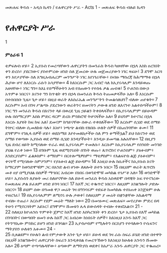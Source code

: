 ﻿
መጽሐፍ ቅዱስ - አዲስ ኪዳን / የሐዋርያት ሥራ - Acts 1 - መጽሐፍ ቅዱስ ብሉይ ኪዳን
# የሐዋርያት ሥራ
1
### ምዕራፍ 1
ቴዎፍሎስ ሆይ፥ 
2  ኢየሱስ የመረጣቸውን ሐዋርያትን በመንፈስ ቅዱስ ካዘዛቸው በኋላ እስከ ዐረገበት ቀን ድረስ፥ ያደርገውና ያስተምረው ዘንድ ስለ ጀመረው ሁሉ መጀመሪያውን ነገር ጻፍሁ፤
3  ደግሞ አርባ ቀን እየታያቸው ስለ እግዚአብሔርም መንግሥት ነገር እየነገራቸው፥ በብዙ ማስረጃ ከሕማማቱ በኋላ ሕያው ሆኖ ለእነርሱ ራሱን አሳያቸው።
4  ከእነርሱም ጋር አብሮ ሳለ ከኢየሩሳሌም እንዳይወጡ አዘዛቸው፥ ነገር ግን። ከእኔ የሰማችሁትን አብ የሰጠውን የተስፋ ቃል ጠብቁ፤
5  ዮሐንስ በውኃ አጥምቆ ነበርና፥ እናንተ ግን ከጥቂት ቀን በኃላ በመንፈስ ቅዱስ ትጠመቃላችሁ አለ።
6  እነርሱም በተሰበሰቡ ጊዜ። ጌታ ሆይ፥ በዚህ ወራት ለእስራኤል መንግሥትን ትመልሳለህን? ብለው ጠየቁት።
7  እርሱም። አብ በገዛ ሥልጣኑ ያደረገውን ወራትንና ዘመናትን ታውቁ ዘንድ ለእናንተ አልተሰጣችሁም፤
8  ነገር ግን መንፈስ ቅዱስ በእናንተ ላይ በወረደ ጊዜ ኃይልን ትቀበላላችሁ፥ በኢየሩሳሌምም በይሁዳም ሁሉ በሰማርያም እስከ ምድር ዳርም ድረስ ምስክሮቼ ትሆናላችሁ አለ።
9  ይህንም ከተናገረ በኋላ እነርሱ እያዩት ከፍ ከፍ አለ፤ ደመናም ከዓይናቸው ሰውራ ተቀበለችው።
10  እርሱም ሲሄድ ወደ ሰማይ ትኵር ብለው ሲመለከቱ ሳሉ፥ እነሆ፥ ነጫጭ ልብስ የለበሱ ሁለት ሰዎች በአጠገባቸው ቆሙ፤
11  ደግሞም። የገሊላ ሰዎች ሆይ፥ ወደስማይ እየተመለከታችሁ ስለ ምን ቆማችኋል? ይህ ከእናንተ ወደ ሰማይ የወጣው ኢየሱስ ወደ ሰማይ ሲሄድ እንዳያችሁት፥ እንዲሁ ይመጣል አሉአቸው።
12  በዚያን ጊዜ ደብረ ዘይት ከሚባለው ተራራ ወደ ኢየሩሳሌም ተመለሱ፥ እርሱም ከኢየሩሳሌም የሰንበት መንገድ ያህል የራቀ ነው።
13  በገቡም ጊዜ ወደሚኖሩበት ሰገነት ወጡ፥ ጴጥሮስና ዮሐንስም፥ ያዕቆብም፥ እንድርያስም፥ ፊልጶስም፥ ቶማስም፥ በርተሎሜዎስም፥ ማቴዎስም፥ የእልፍዮስ ልጅ ያዕቆብም፥ ቀናተኛ የሚባለው ስምዖንም፥ የያዕቆብ ልጅ ይሁዳም።
14  እነዚህ ሁሉ ከሴቶችና ከኢየሱስ እናት ከማርያም ከወንድሞቹም ጋር በአንድ ልብ ሆነው ለጸሎት ይተጉ ነበር።
15  በዚህም ወራት ጴጥሮስ መቶ ሀያ በሚያህል በሰዎች ማኅበር አብረው በነበሩ በወንድሞቹ መካከል ተነሥቶ አለ።
16  ወንድሞች ሆይ፥ ኢየሱስን ለያዙት መሪ ስለሆናቸው ስለ ይሁዳ መንፈስ ቅዱስ አስቀድሞ በዳዊት አፍ የተናገረው የመጽሐፍ ቃል ይፈጸም ዘንድ ይገባ ነበር፤
17  ከእኛ ጋር ተቈጥሮ ነበርና፥ ለዚህም አገልግሎት ታድሎ ነበርና።
18  ይህም ሰው በዓመፅ ዋጋ መሬት ገዛ በግንባሩም ተደፍቶ ከመካከሉ ተሰነጠቀ አንጀቱም ሁሉ ተዘረገፈ፤
19  በኢየሩሳሌምም ለሚኖሩ ሁሉ ታወቀ፤ ስለዚህም ያ መሬት በቋንቋቸው አኬልዳማ ተብሎ ተጠራ፥ እርሱም የደም መሬት ማለት ነው።
20  በመዝሙር መጽሐፍ። መኖሪያው ምድረ በዳ ትሁን የሚኖርባትም አይኑር፤ ደግሞም። ሹመቱን ሌላ ይውሰዳት ተብሎ ተጽፎአልና።
21 -  
22  ስለዚህ ከዮሐንስ ጥምቀት ጀምሮ ከእኛ ዘንድ እስካረገበት ቀን ድረስ፥ ጌታ ኢየሱስ በእኛ መካከል በገባበትና በወጣበት ዘመን ሁሉ ከእኛ ጋር አብረው ከነበሩት ሰዎች፥ ከእነዚህ አንዱ ከእኛ ጋር የትንሣኤው ምስክር ይሆን ዘንድ ይገባል።
23  ኢዮስጦስም የሚሉትን በርስያን የተባለውን ዮሴፍንና ማትያስን ሁለቱን አቆሙ።
24 -  
25  ሲጸልዩም። የሁሉን ልብ የምታውቅ አንተ ጌታ ሆይ፥ ይሁዳ ወደ ገዛ ራሱ ስፍራ ይሄድ ዘንድ በተዋት በዚህች አገልግሎትና ሐዋርያነት ስፍራን እንዲቀበል የመረጥኸውን ከእነዚህ ከሁለቱ አንዱን ሹመው አሉ።
26  ዕጣም ተጣጣሉላቸው፥ ዕጣውም ለማትያስ ወደቀና ከአሥራ አንዱ ሐዋርያት ጋር ተቈጠረ። 

